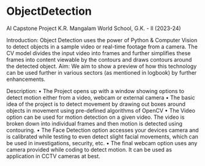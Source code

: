 # ObjectDetection
AI Capstone Project K.R. Mangalam World School, G.K. - II (2023-24)

Introduction:
Object Detection uses the power of Python & Computer Vision to
detect objects in a sample video or real-time footage from a camera.
The CV model divides the input video into frames and further
simplifies these frames into content viewable by the contours and
draws contours around the detected object.
Aim: We aim to show a preview of how this technology can be used
further in various sectors (as mentioned in logbook) by further
enhancements.

Description:
• The Project opens up with a window showing options to detect
motion either from a video, webcam or external camera
• The basic idea of the project is to detect movement by drawing
out boxes around objects in movement using pre-defined
algorithms of OpenCV
• The Video option can be used for motion detection on a given
video. The video is broken down into individual frames and then
motion is detected using contouring.
• The Face Detection option accesses your devices camera and is
calibrated while testing to even detect slight facial movements,
which can be used in investigations, security, etc.
• The final webcam option uses any camera provided while
coding to detect motion. It can be used as application in CCTV
cameras at best.
